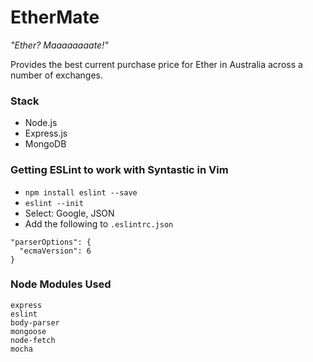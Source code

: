 # EtherMate
_"Ether? Maaaaaaaate!"_

Provides the best current purchase price for Ether in Australia across a number of exchanges.

### Stack
- Node.js
- Express.js
- MongoDB

### Getting ESLint to work with Syntastic in Vim
- `npm install eslint --save`
- `eslint --init`
- Select: Google, JSON
- Add the following to `.eslintrc.json`
```
"parserOptions": {
  "ecmaVersion": 6
}
```

### Node Modules Used
```
express
eslint
body-parser
mongoose
node-fetch
mocha
```
